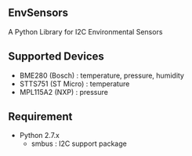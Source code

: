 EnvSensors
----------
A Python Library for I2C Environmental Sensors

## Supported Devices

* BME280 (Bosch) : temperature, pressure, humidity
* STTS751 (ST Micro) : temperature
* MPL115A2 (NXP) : pressure


## Requirement

* Python 2.7.x
    - smbus : I2C support package
